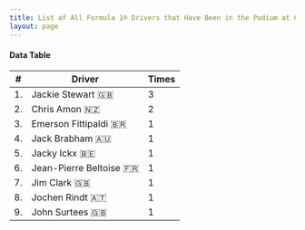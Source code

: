 ```yaml
---
title: List of All Formula 1® Drivers that Have Been in the Podium at Charade Circuit
layout: page
---
```


<canvas id="chart" width="400" height="180"></canvas>
<script>
var data = {
    "datasets": [
        {
            "backgroundColor": "#f3a935",
            "borderColor": "#f68639",
            "borderWidth": 1,
            "data": [
                3.0,
                2.0,
                1.0,
                1.0,
                1.0,
                1.0,
                1.0,
                1.0,
                1.0
            ],
            "label": "Times"
        }
    ],
    "labels": [
        "Jackie Stewart 🇬🇧",
        "Chris Amon 🇳🇿",
        "Emerson Fittipaldi 🇧🇷",
        "Jack Brabham 🇦🇺",
        "Jacky Ickx 🇧🇪",
        "Jean-Pierre Beltoise 🇫🇷",
        "Jim Clark 🇬🇧",
        "Jochen Rindt 🇦🇹",
        "John Surtees 🇬🇧"
    ]
};
var options = {
  legend: {
    display: false
  },
  scales: {
    xAxes: [{
      ticks: {
        beginAtZero: true,
        maxRotation: 180,
        display: window.innerWidth > 800
      }
    }],
    yAxes: [{
      ticks: {
        beginAtZero: true
      }
    }]
  },
  onResize: function(chart, size) {
    chart.options.scales.xAxes[0].ticks.display = size.width > 800;
  }
};
new Chart("chart", {
    data: data,
    type: 'bar',
    options: options
});
</script>



#### Data Table

| # | Driver | Times |
|--|--|--|
| 1. | Jackie Stewart 🇬🇧 | 3 |
| 2. | Chris Amon 🇳🇿 | 2 |
| 3. | Emerson Fittipaldi 🇧🇷 | 1 |
| 4. | Jack Brabham 🇦🇺 | 1 |
| 5. | Jacky Ickx 🇧🇪 | 1 |
| 6. | Jean-Pierre Beltoise 🇫🇷 | 1 |
| 7. | Jim Clark 🇬🇧 | 1 |
| 8. | Jochen Rindt 🇦🇹 | 1 |
| 9. | John Surtees 🇬🇧 | 1 |
